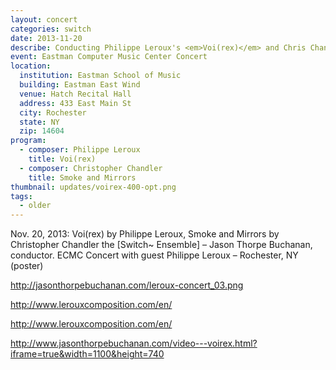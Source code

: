 ```yaml
---
layout: concert
categories: switch
date: 2013-11-20
describe: Conducting Philippe Leroux's <em>Voi(rex)</em> and Chris Chandler's <em>Smoke and Mirrors</em>, Switch~ Ensemble.
event: Eastman Computer Music Center Concert
location:
  institution: Eastman School of Music
  building: Eastman East Wind
  venue: Hatch Recital Hall
  address: 433 East Main St
  city: Rochester
  state: NY
  zip: 14604
program:
  - composer: Philippe Leroux
    title: Voi(rex)
  - composer: Christopher Chandler
    title: Smoke and Mirrors
thumbnail: updates/voirex-400-opt.png    
tags:
  - older
---
```


Nov. 20, 2013: Voi(rex) by Philippe Leroux, Smoke and Mirrors by Christopher Chandler the [Switch~ Ensemble] – Jason Thorpe Buchanan, conductor. ECMC Concert with guest Philippe Leroux – Rochester, NY (poster)

http://jasonthorpebuchanan.com/leroux-concert_03.png

http://www.lerouxcomposition.com/en/

http://www.lerouxcomposition.com/en/

http://www.jasonthorpebuchanan.com/video---voirex.html?iframe=true&width=1100&height=740
